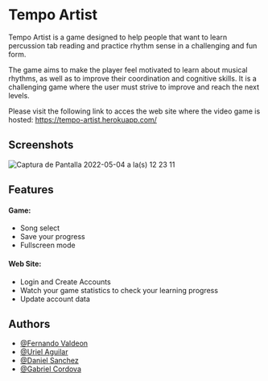 
# Tempo Artist

Tempo Artist is a game designed to help people that want to learn percussion tab reading and practice rhythm sense in a challenging and fun form.

The game aims to make the player feel motivated to learn about musical rhythms, as well as to improve their coordination and cognitive skills. It is a challenging game where the user must strive to improve and reach the next levels.

Please visit the following link to acces the web site where
the video game is hosted: https://tempo-artist.herokuapp.com/



## Screenshots

![Captura de Pantalla 2022-05-04 a la(s) 12 23 11](https://user-images.githubusercontent.com/57450093/166744171-476e8b66-544c-4510-acac-948d9aeacf90.png)


## Features
#### Game:
- Song select
- Save your progress
- Fullscreen mode


#### Web Site:
- Login and Create Accounts
- Watch your game statistics to check your learning progress
- Update account data




## Authors

- [@Fernando Valdeon](https://github.com/lfvm)
- [@Uriel Aguilar](https://github.com/u-urieldev)
- [@Daniel Sanchez](https://github.com/danielsanchezsa)
- [@Gabriel Cordova](https://github.com/gabocordova07)
